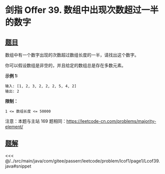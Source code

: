 # 剑指 Offer 39. 数组中出现次数超过一半的数字

## [题目](https://leetcode.cn/problems/shu-zu-zhong-chu-xian-ci-shu-chao-guo-yi-ban-de-shu-zi-lcof/)
数组中有一个数字出现的次数超过数组长度的一半，请找出这个数字。

你可以假设数组是非空的，并且给定的数组总是存在多数元素。

**示例 1:**

```
输入: [1, 2, 3, 2, 2, 2, 5, 4, 2]
输出: 2
```

**限制：**

`1 <= 数组长度 <= 50000`

注意：本题与主站 169 题相同：<https://leetcode-cn.com/problems/majority-element/>



## [题解](https://github.com/PasseRR/JavaLeetCode/blob/master/src/main/java/com/gitee/passerr/leetcode/problem/lcof1/page1/Lcof39.java)

<<< @/../src/main/java/com/gitee/passerr/leetcode/problem/lcof1/page1/Lcof39.java#snippet
